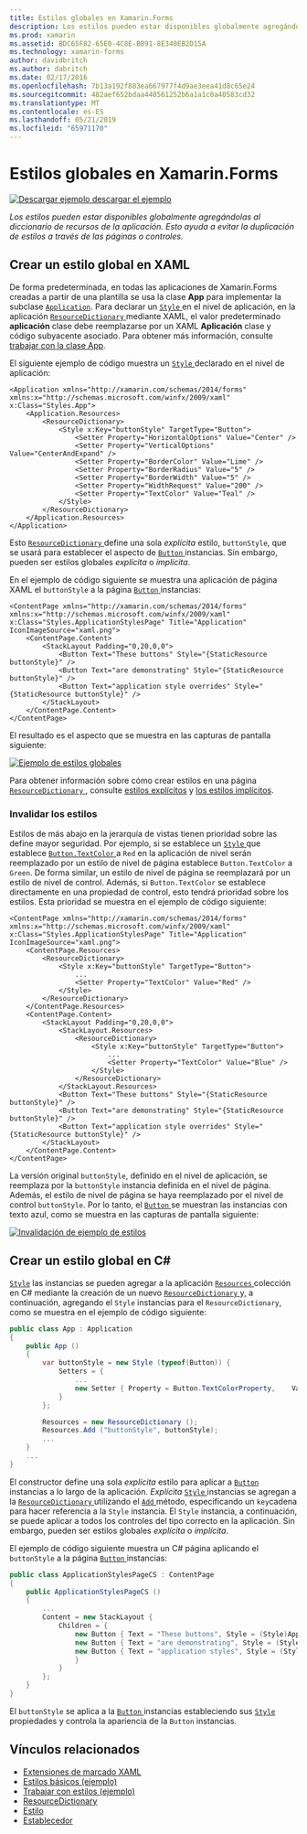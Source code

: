 ```yaml
---
title: Estilos globales en Xamarin.Forms
description: Los estilos pueden estar disponibles globalmente agregándolas al diccionario de recursos de la aplicación. Esto ayuda a evitar la duplicación de estilos a través de las páginas o controles.
ms.prod: xamarin
ms.assetid: BDC65F82-65E0-4C8E-BB91-8E340EB2D15A
ms.technology: xamarin-forms
author: davidbritch
ms.author: dabritch
ms.date: 02/17/2016
ms.openlocfilehash: 7b13a192f883ea667977f4d9ae3eea41d8c65e24
ms.sourcegitcommit: 482aef652bdaa440561252b6a1a1c0a40583cd32
ms.translationtype: MT
ms.contentlocale: es-ES
ms.lasthandoff: 05/21/2019
ms.locfileid: "65971170"
---
```

# <a name="global-styles-in-xamarinforms"></a>Estilos globales en Xamarin.Forms

[![Descargar ejemplo](~/media/shared/download.png) descargar el ejemplo](https://developer.xamarin.com/samples/xamarin-forms/UserInterface/Styles/BasicStyles/)

_Los estilos pueden estar disponibles globalmente agregándolas al diccionario de recursos de la aplicación. Esto ayuda a evitar la duplicación de estilos a través de las páginas o controles._

## <a name="create-a-global-style-in-xaml"></a>Crear un estilo global en XAML

De forma predeterminada, en todas las aplicaciones de Xamarin.Forms creadas a partir de una plantilla se usa la clase **App** para implementar la subclase [`Application`](xref:Xamarin.Forms.Application). Para declarar un [ `Style` ](xref:Xamarin.Forms.Style) en el nivel de aplicación, en la aplicación [ `ResourceDictionary` ](xref:Xamarin.Forms.ResourceDictionary) mediante XAML, el valor predeterminado **aplicación** clase debe reemplazarse por un XAML **Aplicación** clase y código subyacente asociado. Para obtener más información, consulte [trabajar con la clase App](~/xamarin-forms/app-fundamentals/application-class.md).

El siguiente ejemplo de código muestra un [ `Style` ](xref:Xamarin.Forms.Style) declarado en el nivel de aplicación:

```xaml
<Application xmlns="http://xamarin.com/schemas/2014/forms" xmlns:x="http://schemas.microsoft.com/winfx/2009/xaml" x:Class="Styles.App">
    <Application.Resources>
        <ResourceDictionary>
            <Style x:Key="buttonStyle" TargetType="Button">
                <Setter Property="HorizontalOptions" Value="Center" />
                <Setter Property="VerticalOptions" Value="CenterAndExpand" />
                <Setter Property="BorderColor" Value="Lime" />
                <Setter Property="BorderRadius" Value="5" />
                <Setter Property="BorderWidth" Value="5" />
                <Setter Property="WidthRequest" Value="200" />
                <Setter Property="TextColor" Value="Teal" />
            </Style>
        </ResourceDictionary>
    </Application.Resources>
</Application>
```

Esto [ `ResourceDictionary` ](xref:Xamarin.Forms.ResourceDictionary) define una sola *explícita* estilo, `buttonStyle`, que se usará para establecer el aspecto de [ `Button` ](xref:Xamarin.Forms.Button) instancias. Sin embargo, pueden ser estilos globales *explícita* o *implícita*.

En el ejemplo de código siguiente se muestra una aplicación de página XAML el `buttonStyle` a la página [ `Button` ](xref:Xamarin.Forms.Button) instancias:

```xaml
<ContentPage xmlns="http://xamarin.com/schemas/2014/forms" xmlns:x="http://schemas.microsoft.com/winfx/2009/xaml" x:Class="Styles.ApplicationStylesPage" Title="Application" IconImageSource="xaml.png">
    <ContentPage.Content>
        <StackLayout Padding="0,20,0,0">
            <Button Text="These buttons" Style="{StaticResource buttonStyle}" />
            <Button Text="are demonstrating" Style="{StaticResource buttonStyle}" />
            <Button Text="application style overrides" Style="{StaticResource buttonStyle}" />
        </StackLayout>
    </ContentPage.Content>
</ContentPage>
```

El resultado es el aspecto que se muestra en las capturas de pantalla siguiente:

[![](application-images/application-styles-1.png "Ejemplo de estilos globales")](application-images/application-styles-1-large.png#lightbox "ejemplo estilos globales")

Para obtener información sobre cómo crear estilos en una página [ `ResourceDictionary` ](xref:Xamarin.Forms.ResourceDictionary), consulte [estilos explícitos](~/xamarin-forms/user-interface/styles/explicit.md) y [los estilos implícitos](~/xamarin-forms/user-interface/styles/implicit.md).

### <a name="override-styles"></a>Invalidar los estilos

Estilos de más abajo en la jerarquía de vistas tienen prioridad sobre las define mayor seguridad. Por ejemplo, si se establece un [ `Style` ](xref:Xamarin.Forms.Style) que establece [ `Button.TextColor` ](xref:Xamarin.Forms.Button.TextColor) a `Red` en la aplicación de nivel serán reemplazado por un estilo de nivel de página establece `Button.TextColor` a `Green`. De forma similar, un estilo de nivel de página se reemplazará por un estilo de nivel de control. Además, si `Button.TextColor` se establece directamente en una propiedad de control, esto tendrá prioridad sobre los estilos. Esta prioridad se muestra en el ejemplo de código siguiente:

```xaml
<ContentPage xmlns="http://xamarin.com/schemas/2014/forms" xmlns:x="http://schemas.microsoft.com/winfx/2009/xaml" x:Class="Styles.ApplicationStylesPage" Title="Application" IconImageSource="xaml.png">
    <ContentPage.Resources>
        <ResourceDictionary>
            <Style x:Key="buttonStyle" TargetType="Button">
                ...
                <Setter Property="TextColor" Value="Red" />
            </Style>
        </ResourceDictionary>
    </ContentPage.Resources>
    <ContentPage.Content>
        <StackLayout Padding="0,20,0,0">
            <StackLayout.Resources>
                <ResourceDictionary>
                    <Style x:Key="buttonStyle" TargetType="Button">
                        ...
                        <Setter Property="TextColor" Value="Blue" />
                    </Style>
                </ResourceDictionary>
            </StackLayout.Resources>
            <Button Text="These buttons" Style="{StaticResource buttonStyle}" />
            <Button Text="are demonstrating" Style="{StaticResource buttonStyle}" />
            <Button Text="application style overrides" Style="{StaticResource buttonStyle}" />
        </StackLayout>
    </ContentPage.Content>
</ContentPage>
```

La versión original `buttonStyle`, definido en el nivel de aplicación, se reemplaza por la `buttonStyle` instancia definida en el nivel de página. Además, el estilo de nivel de página se haya reemplazado por el nivel de control `buttonStyle`. Por lo tanto, el [ `Button` ](xref:Xamarin.Forms.Button) se muestran las instancias con texto azul, como se muestra en las capturas de pantalla siguiente:

[![](application-images/application-styles-2.png "Invalidación de ejemplo de estilos")](application-images/application-styles-2-large.png#lightbox "invalidar el ejemplo de estilos")

## <a name="create-a-global-style-in-c35"></a>Crear un estilo global en C&#35;

[`Style`](xref:Xamarin.Forms.Style) las instancias se pueden agregar a la aplicación [ `Resources` ](xref:Xamarin.Forms.VisualElement.Resources) colección en C# mediante la creación de un nuevo [ `ResourceDictionary` ](xref:Xamarin.Forms.ResourceDictionary)y, a continuación, agregando el `Style` instancias para el `ResourceDictionary`, como se muestra en el ejemplo de código siguiente:

```csharp
public class App : Application
{
    public App ()
    {
        var buttonStyle = new Style (typeof(Button)) {
            Setters = {
                ...
                new Setter { Property = Button.TextColorProperty,    Value = Color.Teal }
            }
        };

        Resources = new ResourceDictionary ();
        Resources.Add ("buttonStyle", buttonStyle);
        ...
    }
    ...
}
```

El constructor define una sola *explícita* estilo para aplicar a [ `Button` ](xref:Xamarin.Forms.Button) instancias a lo largo de la aplicación. *Explícita* [ `Style` ](xref:Xamarin.Forms.Style) instancias se agregan a la [ `ResourceDictionary` ](xref:Xamarin.Forms.ResourceDictionary) utilizando el [ `Add` ](xref:Xamarin.Forms.ResourceDictionary.Add(System.String,System.Object)) método, especificando un `key`cadena para hacer referencia a la `Style` instancia. El `Style` instancia, a continuación, se puede aplicar a todos los controles del tipo correcto en la aplicación. Sin embargo, pueden ser estilos globales *explícita* o *implícita*.

El ejemplo de código siguiente muestra un C# página aplicando el `buttonStyle` a la página [ `Button` ](xref:Xamarin.Forms.Button) instancias:

```csharp
public class ApplicationStylesPageCS : ContentPage
{
    public ApplicationStylesPageCS ()
    {
        ...
        Content = new StackLayout {
            Children = {
                new Button { Text = "These buttons", Style = (Style)Application.Current.Resources ["buttonStyle"] },
                new Button { Text = "are demonstrating", Style = (Style)Application.Current.Resources ["buttonStyle"] },
                new Button { Text = "application styles", Style = (Style)Application.Current.Resources ["buttonStyle"]
                }
            }
        };
    }
}
```

El `buttonStyle` se aplica a la [ `Button` ](xref:Xamarin.Forms.Button) instancias estableciendo sus [ `Style` ](xref:Xamarin.Forms.NavigableElement.Style) propiedades y controla la apariencia de la `Button` instancias.

## <a name="related-links"></a>Vínculos relacionados

- [Extensiones de marcado XAML](~/xamarin-forms/xaml/xaml-basics/xaml-markup-extensions.md)
- [Estilos básicos (ejemplo)](https://developer.xamarin.com/samples/xamarin-forms/UserInterface/Styles/BasicStyles/)
- [Trabajar con estilos (ejemplo)](https://developer.xamarin.com/samples/xamarin-forms/WorkingWithStyles/)
- [ResourceDictionary](xref:Xamarin.Forms.ResourceDictionary)
- [Estilo](xref:Xamarin.Forms.Style)
- [Establecedor](xref:Xamarin.Forms.Setter)
